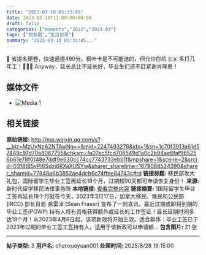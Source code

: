 ```yaml
---
title: "2023-03-18 05:33:45"
date: 2023-03-18T11:00:00+08:00
draft: false
categories: ["moments","2023","2023-03"]
tags: ["朋友圈","生活记录"]
summary: "2023-03-18 05:33:45..."
---
```


🍁 省提名硬卷，快速通道490分。枫叶卡是不可能送的，但允许你给 🇨🇦 多打几年工！🤣🤣🤣 Anyway，延长总比不延长好，毕业生们还不赶紧谢肖隆恩！

## 媒体文件

- ![Media 1](/Moments/photos/2023-03-18/202303180533450.jpg)

## 相关链接

**原始链接:** http://mp.weixin.qq.com/s?__biz=MzUyNzA2NTAwNg==&mid=2247493278&idx=1&sn=1c70f3913a61d57449c97d70a8067755&chksm=fa07ec5fcd706549d1a0c2b94ae6faf965256b61e78f0148e7ddf9e630cc74cc7743733ebb1f&mpshare=1&scene=2&srcid=0318tB5vPi6Sdxi6RXaXUSYw&sharer_sharetime=1679088524390&sharer_shareid=77848a6b3852ae4dcb6c74ffee84743c#rd
**链接标题:** 移民部发大礼包，国际留学生毕业工签再延长18个月，过期超90天都可申请恢复身份！
**来源:** 新时代留学移民法律事务所
**本地链接:** [查看完整内容](/link_content/2023/03/2023-03-18-1/link_content/)
**链接摘要:** 1国际留学生毕业工签再延长18个月就在今天，2023年3月17日，加拿大移民、难民和公民部 (IRCC) 部长肖恩·弗雷泽 (Sean Fraser) 宣布了一则喜讯，最近过期或即将到期的毕业工签(PGWP) 持有人将有资格获得额外或延长的工作签证！最长延期时间多达18个月！从2023年4月6日起，该项新政将开始生效。适合群体：毕业工签已于2023年过期的毕业工签工签持有人，适用于该新政可以申请额...
**包含图片:** 21 张

---

**帖子类型:** 3
**用户名:** chenxueyuan001
**处理时间:** 2025/8/28 19:15:00